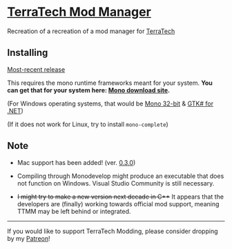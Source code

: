 # [TerraTech Mod Manager](https://forum.terratechgame.com/index.php?threads/terratech-mod-manager.17208/)
Recreation of a recreation of a mod manager for [TerraTech](https://terratechgame.com)

## Installing
[Most-recent release](https://github.com/Aceba1/TerraTech-Mod-Manager-GTK/releases/latest)

This requires the mono runtime frameworks meant for your system. **You can get that for your system here: [Mono download site](https://www.mono-project.com/download/stable/).**

(For Windows operating systems, that would be [Mono 32-bit](https://download.mono-project.com/archive/6.6.0/windows-installer/mono-6.6.0.161-gtksharp-2.12.45-win32-0.msi) & [GTK# for .NET](https://xamarin.azureedge.net/GTKforWindows/Windows/gtk-sharp-2.12.45.msi))

(If it does not work for Linux, try to install `mono-complete`)

## Note

- Mac support has been added! (ver. [0.3.0](https://github.com/Aceba1/TerraTech-Mod-Manager-GTK/releases/tag/0.3.0))
- Compiling through Monodevelop might produce an executable that does not function on Windows. Visual Studio Community is still necessary.

- ~~I might try to make a new version next decade in C++~~ It appears that the developers are (finally) working towards official mod support, meaning TTMM may be left behind or integrated.

---

If you would like to support TerraTech Modding, please consider dropping by my [Patreon](https://patreon.com/aceba1)!
